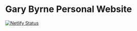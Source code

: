 # Gary Byrne Personal Website

[![Netlify Status](https://api.netlify.com/api/v1/badges/a2ebad1e-4e5b-409a-aa5c-6ddc31574fb3/deploy-status)](https://app.netlify.com/sites/garybyrne/deploys)
